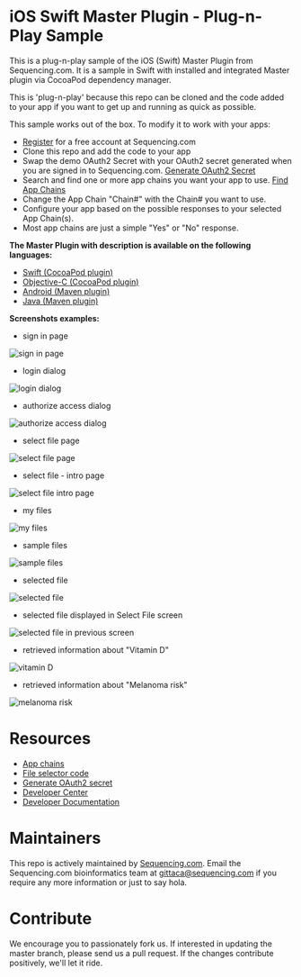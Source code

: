 # iOS Swift Master Plugin - Plug-n-Play Sample

This is a plug-n-play sample of the iOS (Swift) Master Plugin from Sequencing.com. It is a sample in Swift with installed and integrated Master plugin via CocoaPod dependency manager.

This is 'plug-n-play' because this repo can be cloned and the code added to your app if you want to get up and running as quick as possible.

This sample works out of the box. To modify it to work with your apps:

* [Register](https://sequencing.com/user/register) for a free account at Sequencing.com
* Clone this repo and add the code to your app
* Swap the demo OAuth2 Secret with your OAuth2 secret generated when you are signed in to Sequencing.com. [Generate OAuth2 Secret](https://sequencing.com/developer-center/new-app-oauth-secret)
* Search and find one or more app chains you want your app to use. [Find App Chains](https://sequencing.com/app-chains)
* Change the App Chain "Chain#" with the Chain# you want to use.
* Configure your app based on the possible responses to your selected App Chain(s). 
* Most app chains are just a simple "Yes" or "No" response.


**The Master Plugin with description is available on the following languages:**
* [Swift (CocoaPod plugin)](https://github.com/SequencingDOTcom/CocoaPod-iOS-Master-Plugin-Swift)
* [Objective-C (CocoaPod plugin)](https://github.com/SequencingDOTcom/CocoaPod-iOS-Master-Plugin-ObjectiveC)
* [Android (Maven plugin)](https://github.com/SequencingDOTcom/Maven-Android-Master-Plugin-Java)
* [Java (Maven plugin)](https://github.com/SequencingDOTcom/Maven-Android-Master-Plugin-Java)


**Screenshots examples:**

* sign in page

![sign in page](https://github.com/SequencingDOTcom/iOS-Objective-C-Master-Plugin-Plug-n-Play-Sample/blob/master/Screenshots/Screen%20Shot%202016-07-13%20at%207.49.56%20PM.png)

* login dialog

![login dialog](https://github.com/SequencingDOTcom/iOS-Objective-C-Master-Plugin-Plug-n-Play-Sample/blob/master/Screenshots/Screen%20Shot%202016-07-13%20at%207.50.36%20PM.png)

* authorize access dialog

![authorize access dialog](https://github.com/SequencingDOTcom/iOS-Objective-C-Master-Plugin-Plug-n-Play-Sample/blob/master/Screenshots/Screen%20Shot%202016-07-13%20at%207.52.14%20PM.png)

* select file page

![select file page](https://github.com/SequencingDOTcom/iOS-Objective-C-Master-Plugin-Plug-n-Play-Sample/blob/master/Screenshots/Screen%20Shot%202016-07-13%20at%207.52.28%20PM.png)

* select file - intro page

![select file intro page](https://github.com/SequencingDOTcom/iOS-Objective-C-Master-Plugin-Plug-n-Play-Sample/blob/master/Screenshots/Screen%20Shot%202016-07-13%20at%207.52.34%20PM.png)

* my files

![my files](https://github.com/SequencingDOTcom/iOS-Objective-C-Master-Plugin-Plug-n-Play-Sample/blob/master/Screenshots/Screen%20Shot%202016-07-13%20at%207.52.37%20PM.png)

* sample files

![sample files](https://github.com/SequencingDOTcom/iOS-Objective-C-Master-Plugin-Plug-n-Play-Sample/blob/master/Screenshots/Screen%20Shot%202016-07-13%20at%207.52.39%20PM.png)

* selected file

![selected file](https://github.com/SequencingDOTcom/iOS-Objective-C-Master-Plugin-Plug-n-Play-Sample/blob/master/Screenshots/Screen%20Shot%202016-07-13%20at%207.52.43%20PM.png)

* selected file displayed in Select File screen

![selected file in previous screen](https://github.com/SequencingDOTcom/iOS-Objective-C-Master-Plugin-Plug-n-Play-Sample/blob/master/Screenshots/Screen%20Shot%202016-07-13%20at%207.52.46%20PM.png)

* retrieved information about "Vitamin D"

![vitamin D](https://github.com/SequencingDOTcom/iOS-Objective-C-Master-Plugin-Plug-n-Play-Sample/blob/master/Screenshots/Screen%20Shot%202016-07-13%20at%207.52.55%20PM.png)

* retrieved information about "Melanoma risk"

![melanoma risk](https://github.com/SequencingDOTcom/iOS-Objective-C-Master-Plugin-Plug-n-Play-Sample/blob/master/Screenshots/Screen%20Shot%202016-07-13%20at%207.53.03%20PM.png)



Resources
======================================
* [App chains](https://sequencing.com/app-chains)
* [File selector code](https://github.com/SequencingDOTcom/File-Selector-code)
* [Generate OAuth2 secret](https://sequencing.com/developer-center/new-app-oauth-secret)
* [Developer Center](https://sequencing.com/developer-center)
* [Developer Documentation](https://sequencing.com/developer-documentation/)


Maintainers
======================================
This repo is actively maintained by [Sequencing.com](https://sequencing.com/). Email the Sequencing.com bioinformatics team at gittaca@sequencing.com if you require any more information or just to say hola.


Contribute
======================================
We encourage you to passionately fork us. If interested in updating the master branch, please send us a pull request. If the changes contribute positively, we'll let it ride.

